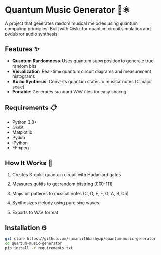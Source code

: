 # Quantum Music Generator 🎵⚛️

A project that generates random musical melodies using quantum computing principles! Built with Qiskit for quantum circuit simulation and pydub for audio synthesis.


## Features ✨
- **Quantum Randomness**: Uses quantum superposition to generate true random bits
- **Visualization**: Real-time quantum circuit diagrams and measurement histograms
- **Audio Synthesis**: Converts quantum states to musical notes (C major scale)
- **Portable**: Generates standard WAV files for easy sharing

## Requirements 📋
- Python 3.8+
- Qiskit
- Matplotlib
- Pydub
- IPython
- FFmpeg

## How It Works 🔮
1. Creates 3-qubit quantum circuit with Hadamard gates

2. Measures qubits to get random bitstring (000-111)

3. Maps bit patterns to musical notes (C, D, E, F, G, A, B, C5)

4. Synthesizes melody using pure sine waves

5. Exports to WAV format


## Installation ⚙️
```bash
git clone https://github.com/samanvithkashyap/quantum-music-generator
cd quantum-music-generator
pip install -r requirements.txt

